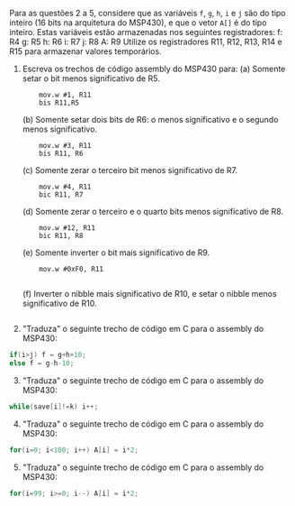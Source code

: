 Para as questões 2 a 5, considere que as variáveis `f`, `g`, `h`, `i` e `j` são do tipo inteiro (16 bits na arquitetura do MSP430), e que o vetor `A[]` é do tipo inteiro. Estas variáveis estão armazenadas nos seguintes registradores:
	f: R4
	g: R5
	h: R6
	i: R7
	j: R8
	A: R9
Utilize os registradores R11, R12, R13, R14 e R15 para armazenar valores temporários.

1. Escreva os trechos de código assembly do MSP430 para:
	(a) Somente setar o bit menos significativo de R5.
	```Assembly
		mov.w #1, R11
		bis R11,R5 
	```
	(b) Somente setar dois bits de R6: o menos significativo e o segundo menos significativo.
	```Assembly
		mov.w #3, R11
		bis R11, R6
	```
	(c) Somente zerar o terceiro bit menos significativo de R7.
	```Assembly
		mov.w #4, R11
		bic R11, R7
	```
	(d) Somente zerar o terceiro e o quarto bits menos significativo de R8.
	```Assembly
		mov.w #12, R11
		bic R11, R8
	```
	(e) Somente inverter o bit mais significativo de R9.
	```Assembly
		mov.w #0xF0, R11
		
	```
	
	(f) Inverter o nibble mais significativo de R10, e setar o nibble menos significativo de R10. 
	```Assembly
	```

2. "Traduza" o seguinte trecho de código em C para o assembly do MSP430:

```C
if(i>j) f = g+h+10;
else f = g-h-10;
```

3. "Traduza" o seguinte trecho de código em C para o assembly do MSP430:

```C
while(save[i]!=k) i++;
```

4. "Traduza" o seguinte trecho de código em C para o assembly do MSP430:

```C
for(i=0; i<100; i++) A[i] = i*2;
```

5. "Traduza" o seguinte trecho de código em C para o assembly do MSP430:

```C
for(i=99; i>=0; i--) A[i] = i*2;
```